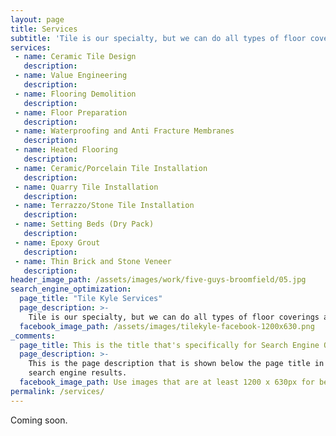 ```yaml
---
layout: page
title: Services
subtitle: 'Tile is our specialty, but we can do all types of floor coverings as well. Below you will find many of the services we provide.'
services:
 - name: Ceramic Tile Design
   description: 
 - name: Value Engineering
   description: 
 - name: Flooring Demolition
   description: 
 - name: Floor Preparation
   description: 
 - name: Waterproofing and Anti Fracture Membranes
   description: 
 - name: Heated Flooring
   description: 
 - name: Ceramic/Porcelain Tile Installation
   description: 
 - name: Quarry Tile Installation
   description: 
 - name: Terrazzo/Stone Tile Installation
   description: 
 - name: Setting Beds (Dry Pack)
   description: 
 - name: Epoxy Grout
   description: 
 - name: Thin Brick and Stone Veneer
   description: 
header_image_path: /assets/images/work/five-guys-broomfield/05.jpg
search_engine_optimization:
  page_title: "Tile Kyle Services"
  page_description: >-
    Tile is our specialty, but we can do all types of floor coverings as well. Below you will find many of the services we provide.
  facebook_image_path: /assets/images/tilekyle-facebook-1200x630.png
_comments:
  page_title: This is the title that's specifically for Search Engine Optimization.
  page_description: >-
    This is the page description that is shown below the page title in the
    search engine results.
  facebook_image_path: Use images that are at least 1200 x 630px for best results or a minimum of at least 600 x 315px. 
permalink: /services/
---
```


Coming soon.